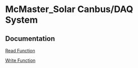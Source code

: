 # McMaster_Solar Canbus/DAQ System

## Documentation 


[Read Function](https://github.com/AymanAkhras/McMaster_Solar/blob/main/CAN_write.ino)

[Write Function](https://github.com/AymanAkhras/McMaster_Solar/blob/main/CAN_write.ino) 
